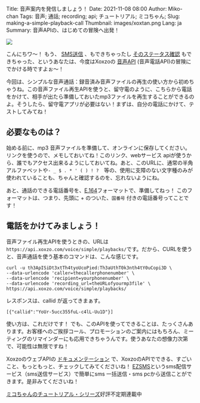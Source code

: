 Title: 音声案内を発信しましょう！
Date: 2021-11-08 08:00
Author: Miko-chan
Tags: 音声; 通話; recording; api; チュートリアル; ミコちゃん;
Slug: making-a-simple-playback-call
Thumbnail: images/xoxtan.png
Lang: ja
Summary: 音声APIの、はじめての冒険へ出発！

<div>
  <img src="https://blog.xoxzo.com/images/xoxtan.png" class="float-lg-right lg-width200 md-width300" style="margin: 0;">
</div>

こんにちワ〜！
もう、 [SMS送信]({filename}./sending-your-first-sms-ja.md) 、もできちゃったし [そのステータス確認]({filename}./checking-your-sms-status-ja.md) もできちゃった、というあなたは、今度はXoxzoの [音声API](https://www.xoxzo.com/ja/about/voice-api/) (音声電話API)の冒険にでかける時ですよぉ〜！

今回は、シンプルな音声通話：録音済み音声ファイルの再生の使い方から初めちゃうね。この音声ファイル再生APIを使うと、留守電のように、こちらから電話をかけて、相手が出たら準備しておいたmp3ファイルを再生することができるのよ。そうしたら、留守電アプリが必要はない！まずは、自分の電話にかけて、テストしてみてね！

<div style="clear:both;"></div>

## 必要なものは？ ##

始める前に、mp3 音声ファイルを準備して、オンラインに保存してください。リンクを使うので、メモしておいてね！このリンク、webサービス apiが使うから、誰でもアクセス出来るようにしておいてね。あと、このURLに、通常の半角アルファベットや```- _ $ . * ' ( ) ! ?```　等の、使用に支障のない文字種のみが使われていることも、ちゃんと確認するのを、忘れないようにね。

あと、通話のできる電話番号を、[E.164](https://ja.wikipedia.org/wiki/E.164)フォーマットで、準備してねっ！
このフォーマットは、つまり、先頭に + のついた、```国番号``` 付きの電話番号ってことです！

## 電話をかけてみましょう！ ##

音声ファイル再生APIを使うときの、URLは `https://api.xoxzo.com/voice/simple/playbacks/`です。だから、CURLを使うと、音声通話を使う基本のコマンドは、こんな感じです。

```
curl -u th3ApISiDt3xtTh4tyoUcoPied:Th3aUthT0k3nth4tY0uCopi3D \
--data-urlencode 'caller=thecallerphonenumber' \
--data-urlencode 'recipient=yourphonenumber' \
--data-urlencode 'recording_url=theURLofyourmp3file' \
https://api.xoxzo.com/voice/simple/playbacks/
```

レスポンスは、callid が返ってきまぁす。

`[{"callid":"YoUr-5ucc355fuL-c4lL-Uu1D"}]`

使い方は、これだけです！
でも、このAPIを使ってできることは、たっくさんあります。お客様へのご挨拶コール、プロモーションのご案内にはもちろん、ミーティングのリマインダーにも応用できちゃうんです。使うあなたの想像力次第で、可能性は無限ですね！

XoxzoのウェブAPIの [ドキュメンテーション](https://docs.xoxzo.com/ja/) で、XoxzoのAPIでできる、すごいこと、もっともっと、チェックしてみてくださいね！
[EZSMS](https://www.ezsms.biz/)というsms配信サービス（sms送信サービス）で簡単にsms 一括送信・sms pcから送信ことができます。是非みてくださいね！

[ミコちゃんのチュートリアル・シリーズ](https://blog.xoxzo.com/ja/tag/mikochiyan/)好評不定期連載中
